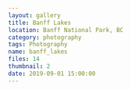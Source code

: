 ```yaml
---
layout: gallery
title: Banff Lakes
location: Banff National Park, BC
category: photography
tags: Photography
name: banff_lakes
files: 14
thumbnail: 2
date: 2019-09-01 15:00:00
---
```

